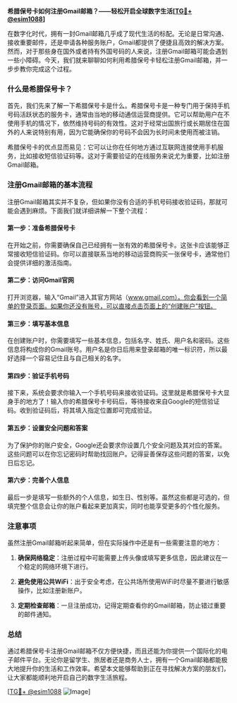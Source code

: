 **希腊保号卡如何注册Gmail邮箱？——轻松开启全球数字生活[[TG💪+ @esim1088](https://t.me/s/esim1088)]**

在数字化时代，拥有一封Gmail邮箱几乎成了现代生活的标配。无论是日常沟通、接收重要邮件，还是申请各种服务账户，Gmail都提供了便捷且高效的解决方案。然而，对于那些身在国外或者持有外国号码的人来说，注册Gmail邮箱可能会遇到一些小障碍。今天，我们就来聊聊如何利用希腊保号卡轻松注册Gmail邮箱，并一步步教你完成这个过程。

### 什么是希腊保号卡？

首先，我们先来了解一下希腊保号卡是什么。希腊保号卡是一种专门用于保持手机号码活跃状态的服务卡，通常由当地的移动通信运营商提供。它可以帮助用户在不使用手机的情况下，依然维持号码的有效性。这对于经常出国旅行或长期居住在国外的人来说特别有用，因为它能确保你的号码不会因为长时间未使用而被注销。

希腊保号卡的优点显而易见：它可以让你在任何地方通过互联网连接使用手机服务，比如接收短信验证码等。这对于需要验证的在线服务来说尤为重要，比如注册Gmail邮箱。

### 注册Gmail邮箱的基本流程

注册Gmail邮箱其实并不复杂，但如果你没有合适的手机号码接收验证码，那就可能会遇到麻烦。下面我们就详细讲解一下整个流程：

#### 第一步：准备希腊保号卡

在开始之前，你需要确保自己已经拥有一张有效的希腊保号卡。这张卡应该能够正常接收短信验证码。你可以直接联系当地的移动运营商购买一张保号卡，通常他们会提供详细的激活指南。

#### 第二步：访问Gmail官网

打开浏览器，输入“Gmail”进入其官方网站（www.gmail.com）。你会看到一个简单的登录页面。如果你还没有账号，可以直接点击页面上的“创建账户”按钮。

#### 第三步：填写基本信息

在创建账户时，你需要填写一些基本信息，包括名字、姓氏、用户名和密码。这些信息将构成你的Gmail账号。用户名是你日后用来登录邮箱的唯一标识符，所以最好选择一个容易记住且与自己相关的名字。

#### 第四步：验证手机号码

接下来，系统会要求你输入一个手机号码来接收验证码。这里就是希腊保号卡大显身手的地方了！输入你的希腊保号卡号码后，等待接收来自Google的短信验证码。收到验证码后，将其填入指定位置即可完成验证。

#### 第五步：设置安全问题和答案

为了保护你的账户安全，Google还会要求你设置几个安全问题及其对应的答案。这些问题可以在你忘记密码时帮助找回账户。记得妥善保存这些问题的答案，以免日后忘记。

#### 第六步：完善个人信息

最后一步是填写一些额外的个人信息，如生日、性别等。虽然这些都是可选的，但填完整个信息会让你的账户看起来更加真实，同时也能享受更多的个性化服务。

### 注意事项

虽然注册Gmail邮箱听起来简单，但在实际操作中还是有一些需要注意的地方：

1. **确保网络稳定**：注册过程中可能需要上传头像或填写更多信息，因此建议在一个稳定的网络环境下进行。
   
2. **避免使用公共WiFi**：出于安全考虑，在公共场所使用WiFi时尽量不要进行敏感操作，比如注册新账户。

3. **定期检查邮箱**：一旦注册成功，记得定期查看你的Gmail邮箱，防止错过重要的邮件通知。

### 总结

通过希腊保号卡注册Gmail邮箱不仅方便快捷，而且还能为你提供一个国际化的电子邮件平台。无论你是留学生、旅居者还是商务人士，拥有一个Gmail邮箱都能极大地提升你的生活和工作效率。希望本文能够帮助到正在寻找解决方案的朋友们，让大家都能顺利地开启自己的数字生活旅程。

[[TG💪+ @esim1088](https://t.me/s/esim1088) ![Image](https://i.postimg.cc/4NQfJmqS/Snipaste-2025-05-13-00-14-12.png)]